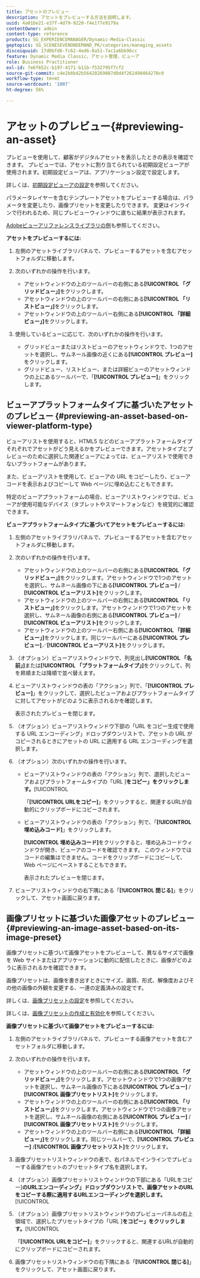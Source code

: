 ```yaml
---
title: アセットのプレビュー
description: アセットをプレビューする方法を説明します。
uuid: 4a01be21-e37f-4d79-9220-f4e177e9179a
contentOwner: admin
content-type: reference
products: SG_EXPERIENCEMANAGER/Dynamic-Media-Classic
geptopics: SG_SCENESEVENONDEMAND_PK/categories/managing_assets
discoiquuid: 17d0bfd6-fc62-4ed6-8a51-7ac1a6bb96cc
feature: Dynamic Media Classic，アセット管理，ビューア
role: Business Practitioner
exl-id: 7e6f652c-b197-4171-b11b-f532795f7cf2
source-git-commit: c4e2b8b42b56420269087d0d4f262490464270c0
workflow-type: tm+mt
source-wordcount: '1007'
ht-degree: 56%

---
```


# アセットのプレビュー{#previewing-an-asset}

プレビューを使用して、顧客がデジタルアセットを表示したときの表示を確認できます。 プレビューでは、アセットに割り当てられている初期設定ビューアが使用されます。初期設定ビューアは、アプリケーション設定で設定します。

詳しくは、[初期設定ビューアの設定](application-setup.md#configuring_default_viewers)を参照してください。

パラメータレイヤーを含むテンプレートアセットをプレビューする場合は、パラメータを変更したり、画像プリセットを変更したりできます。 変更はインラインで行われるため、同じプレビューウィンドウに直ちに結果が表示されます。

[Adobeビューアリファレンスライブラリの例](https://landing.adobe.com/en/na/dynamic-media/ctir-2755/live-demos.html)も参照してください。

**アセットをプレビューするには:**

1. 左側のアセットライブラリパネルで、プレビューするアセットを含むアセットフォルダに移動します。
1. 次のいずれかの操作を行います。

   * アセットウィンドウの上のツールバーの右側にある&#x200B;**[!UICONTROL 「グリッドビュー」]**&#x200B;をクリックします。
   * アセットウィンドウの上のツールバーの右側にある&#x200B;**[!UICONTROL 「リストビュー」]**&#x200B;をクリックします。
   * アセットウィンドウの上のツールバー右側にある&#x200B;**[!UICONTROL 「詳細ビュー」]**&#x200B;をクリックします。

1. 使用しているビューに応じて、次のいずれかの操作を行います。

   * グリッドビューまたはリストビューのアセットウィンドウで、1つのアセットを選択し、サムネール画像の近くにある&#x200B;**[!UICONTROL プレビュー]**&#x200B;をクリックします。
   * グリッドビュー、リストビュー、または詳細ビューのアセットウィンドウの上にあるツールバーで、「**[!UICONTROL プレビュー]**」をクリックします。

## ビューアプラットフォームタイプに基づいたアセットのプレビュー {#previewing-an-asset-based-on-viewer-platform-type}

ビューアリストを使用すると、HTML5 などのビューアプラットフォームタイプそれぞれでアセットがどう見えるかをプレビューできます。アセットタイプとプレビューのために選択した関連ビューアによっては、ビューアリストで使用できないプラットフォームがあります。

また、ビューアリストを使用して、ビューアの URL をコピーしたり、ビューアコードを表示およびコピーして Web ページに埋め込むこともできます。

特定のビューアプラットフォームの場合、ビューアリストウィンドウでは、ビューアが使用可能なデバイス（タブレットやスマートフォンなど）を視覚的に確認できます。

**ビューアプラットフォームタイプに基づいてアセットをプレビューするには:**

1. 左側のアセットライブラリパネルで、プレビューするアセットを含むアセットフォルダに移動します。
1. 次のいずれかの操作を行います。

   * アセットウィンドウの上のツールバーの右側にある&#x200B;**[!UICONTROL 「グリッドビュー」]**&#x200B;をクリックします。アセットウィンドウで1つのアセットを選択し、サムネール画像の下にある&#x200B;**[!UICONTROL プレビュー]** / **[!UICONTROL ビューアリスト]**&#x200B;をクリックします。
   * アセットウィンドウの上のツールバーの右側にある&#x200B;**[!UICONTROL 「リストビュー」]**&#x200B;をクリックします。アセットウィンドウで1つのアセットを選択し、サムネール画像の右側にある&#x200B;**[!UICONTROL プレビュー]** / **[!UICONTROL ビューアリスト]**&#x200B;をクリックします。
   * アセットウィンドウの上のツールバー右側にある&#x200B;**[!UICONTROL 「詳細ビュー」]**&#x200B;をクリックします。同じツールバーにある&#x200B;**[!UICONTROL プレビュー]**／**[!UICONTROL ビューアリスト]**&#x200B;をクリックします。

1. （オプション）ビューアリストウィンドウで、列見出し&#x200B;**[!UICONTROL 「名前」]**&#x200B;または&#x200B;**[!UICONTROL 「プラットフォームタイプ」]**&#x200B;をクリックして、列を昇順または降順で並べ替えます。
1. ビューアリストウィンドウの表の「アクション」列で、「**[!UICONTROL プレビュー]**」をクリックして、選択したビューアおよびプラットフォームタイプに対してアセットがどのように表示されるかを確認します。

   表示されたプレビューを閉じます。

1. （オプション）ビューアリストウィンドウ下部の「URL をコピー生成で使用する URL エンコーディング」ドロップダウンリストで、アセットの URL がコピーされるときにアセットの URL に適用する URL エンコーディングを選択します。
1. （オプション）次のいずれかの操作を行います。

   * ビューアリストウィンドウの表の「アクション」列で、選択したビューアおよびプラットフォームタイプの「URL ]**をコピー」をクリックします。**[!UICONTROL 

      「**[!UICONTROL URLをコピー]**」をクリックすると、関連するURLが自動的にクリップボードにコピーされます。

   * ビューアリストウィンドウの表の「アクション」列で、「**[!UICONTROL 埋め込みコード]**」をクリックします。

      **[!UICONTROL 埋め込みコード]**&#x200B;をクリックすると、埋め込みコードウィンドウが開き、ビューアのコードを確認できます。 このウィンドウではコードの編集はできません。コードをクリップボードにコピーして、Web ページにペーストすることもできます。

      表示されたプレビューを閉じます。

1. ビューアリストウィンドウの右下隅にある「**[!UICONTROL 閉じる]**」をクリックして、アセット画面に戻ります。

## 画像プリセットに基づいた画像アセットのプレビュー {#previewing-an-image-asset-based-on-its-image-preset}

画像プリセットに基づいて画像アセットをプレビューして、異なるサイズで画像を Web サイトまたはアプリケーションに動的に配信したときに、画像がどのように表示されるかを確認できます。

画像プリセットは、画像を書き出すときにサイズ、画質、形式、解像度およびその他の画像の外観を変更する、一連の定義済みの設定です。

詳しくは、[画像プリセットの設定](setting-image-presets.md#setting_up_image_presets)を参照してください。

詳しくは、[画像プリセットの作成と有効化](creating-enabling-image-presets.md#creating_and_enabling_image_presets)を参照してください。

**画像プリセットに基づいて画像アセットをプレビューするには:**

1. 左側のアセットライブラリパネルで、プレビューする画像アセットを含むアセットフォルダに移動します。
1. 次のいずれかの操作を行います。

   * アセットウィンドウの上のツールバーの右側にある&#x200B;**[!UICONTROL 「グリッドビュー」]**&#x200B;をクリックします。アセットウィンドウで1つの画像アセットを選択し、サムネール画像の下にある&#x200B;**[!UICONTROL プレビュー]** / **[!UICONTROL 画像プリセットリスト]**&#x200B;をクリックします。
   * アセットウィンドウの上のツールバーの右側にある&#x200B;**[!UICONTROL 「リストビュー」]**&#x200B;をクリックします。アセットウィンドウで1つの画像アセットを選択し、サムネール画像の右側にある&#x200B;**[!UICONTROL プレビュー]** / **[!UICONTROL 画像プリセットリスト]**&#x200B;をクリックします。
   * アセットウィンドウの上のツールバー右側にある&#x200B;**[!UICONTROL 「詳細ビュー」]**&#x200B;をクリックします。同じツールバーで、**[!UICONTROL プレビュー]** /**[!UICONTROL 画像プリセットリスト]**&#x200B;をクリックします。

1. 画像プリセットリストウィンドウの表で、右パネルでインラインでプレビューする画像アセットのプリセットタイプ名を選択します。
1. （オプション）画像プリセットリストウィンドウの下部にある「URLをコピー&#x200B;]**のURLエンコーディング」ドロップダウンリストで、画像アセットのURLをコピーする際に適用するURLエンコーディングを選択します。**[!UICONTROL 
1. （オプション）画像プリセットリストウィンドウのプレビューパネルの右上領域で、選択したプリセットタイプの「URL ]**をコピー」をクリックします。**[!UICONTROL 

   「**[!UICONTROL URLをコピー]**」をクリックすると、関連するURLが自動的にクリップボードにコピーされます。

1. 画像プリセットリストウィンドウの右下隅にある「**[!UICONTROL 閉じる]**」をクリックして、アセット画面に戻ります。
